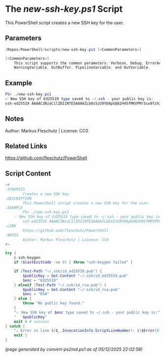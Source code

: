 The *new-ssh-key.ps1* Script
===========================

This PowerShell script creates a new SSH key for the user.

Parameters
----------
```powershell
/Repos/PowerShell/scripts/new-ssh-key.ps1 [<CommonParameters>]

[<CommonParameters>]
    This script supports the common parameters: Verbose, Debug, ErrorAction, ErrorVariable, WarningAction, 
    WarningVariable, OutBuffer, PipelineVariable, and OutVariable.
```

Example
-------
```powershell
PS> ./new-ssh-key.ps1
✅ New SSH key of Ed25519 type saved to ~/.ssh - your public key is:
ssh-ed25519 AAAAC3NzaC1lZDI1NTE5AAAAILb8s5zU9YDApGQ82H45fMKVPMr5cw9fzh3PEBjZZ+Rm markus@PI

```

Notes
-----
Author: Markus Fleschutz | License: CC0

Related Links
-------------
https://github.com/fleschutz/PowerShell

Script Content
--------------
```powershell
<#
.SYNOPSIS
        Creates a new SSH key
.DESCRIPTION
        This PowerShell script creates a new SSH key for the user.
.EXAMPLE
        PS> ./new-ssh-key.ps1
	✅ New SSH key of Ed25519 type saved to ~/.ssh - your public key is:
	    ssh-ed25519 AAAAC3NzaC1lZDI1NTE5AAAAILb8s5zU9YDApGQ82H45fMKVPMr5cw9fzh3PEBjZZ+Rm markus@PI
.LINK
        https://github.com/fleschutz/PowerShell
.NOTES
        Author: Markus Fleschutz | License: CC0
#>

try {
	& ssh-keygen
	if ($lastExitCode -ne 0) { throw "ssh-keygen failed" }

	if (Test-Path "~/.ssh/id_ed25519.pub") {
		$publicKey = Get-Content "~/.ssh/id_ed25519.pub"
		$enc = "Ed25519"
	} elseif (Test-Path "~/.ssh/id_rsa.pub") {
		$publicKey = Get-Content "~/.ssh/id_rsa.pub"
		$enc = "RSA"
	} else {
		throw "No public key found."
	}
	"✅ New SSH key of $enc type saved to ~/.ssh - your public key is:"
	"   $publicKey"
	exit 0 # success
} catch {
	"⚠️ Error in line $($_.InvocationInfo.ScriptLineNumber): $($Error[0])"
	exit 1
}
```

*(page generated by convert-ps2md.ps1 as of 05/12/2025 22:02:56)*
